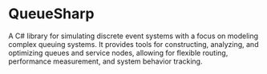 # QueueSharp
A C# library for simulating discrete event systems with a focus on modeling complex queuing systems. It provides tools for constructing, analyzing, and optimizing queues and service nodes, allowing for flexible routing, performance measurement, and system behavior tracking.
